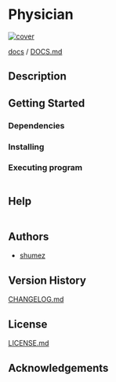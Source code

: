 <!--
Filename: 	README.md
Project: 	/Users/shume/Developer/physician
Author: 	shumez <https://github.com/shumez>
Created: 	2019-02-15 21:32:4
Modified: 	2019-02-15 21:33:32
-----
Copyright (c) 2019 shumez
-->

# Physician

[![cover](img/)][img]


[docs] / [DOCS.md]


## Description


## Getting Started



### Dependencies



### Installing



### Executing program

```
```

## Help

```
```

## Authors

* [shumez]

## Version History

[CHANGELOG.md]

## License

[LICENSE.md]


## Acknowledgements


<!-- ------------------------------- -->
[shumez]: shumez
[img]: img/
[DOCS.md]: docs/DOCS.md
[docs]: docs/
[CHANGELOG.md]: CHANGELOG.md
[LICENSE.md]: LICENSE.md
